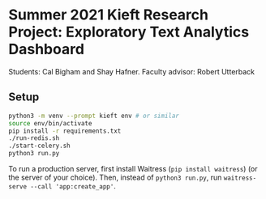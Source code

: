 # Summer 2021 Kieft Research Project: Exploratory Text Analytics Dashboard

Students: Cal Bigham and Shay Hafner. 
Faculty advisor: Robert Utterback

## Setup

```bash
python3 -m venv --prompt kieft env # or similar
source env/bin/activate
pip install -r requirements.txt
./run-redis.sh
./start-celery.sh
python3 run.py
```

To run a production server, first install Waitress (`pip install
waitress`) (or the server of your choice). Then, instead of `python3
run.py`, run `waitress-serve --call 'app:create_app'`.
